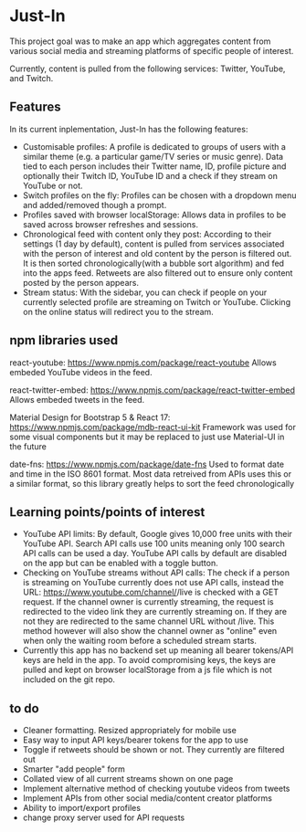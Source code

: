 # Just-In

This project goal was to make an app which aggregates content from various social media and streaming platforms of specific people of interest.

Currently, content is pulled from the following services: Twitter, YouTube, and Twitch.


## Features

In its current inplementation, Just-In has the following features:
- Customisable profiles: A profile is dedicated to groups of users with a similar theme (e.g. a particular game/TV series or music genre). Data tied to each person includes their Twitter name, ID, profile picture and optionally their Twitch ID, YouTube ID and a check if they stream on YouTube or not.
- Switch profiles on the fly: Profiles can be chosen with a dropdown menu and added/removed though a prompt.
- Profiles saved with browser localStorage: Allows data in profiles to be saved across browser refreshes and sessions.
- Chronological feed with content only they post: According to their settings (1 day by default), content is pulled from services associated with the person of interest and old content by the person is filtered out. It is then sorted chronologically(with a bubble sort algorithm) and fed into the apps feed. Retweets are also filtered out to ensure only content posted by the person appears.
- Stream status: With the sidebar, you can check if people on your currently selected profile are streaming on Twitch or YouTube. Clicking on the online status will redirect you to the stream.

## npm libraries used

react-youtube: https://www.npmjs.com/package/react-youtube
Allows embeded YouTube videos in the feed.

react-twitter-embed: https://www.npmjs.com/package/react-twitter-embed
Allows embeded tweets in the feed.

Material Design for Bootstrap 5 & React 17: https://www.npmjs.com/package/mdb-react-ui-kit
Framework was used for some visual components but it may be replaced to just use Material-UI in the future 

date-fns: https://www.npmjs.com/package/date-fns
Used to format date and time in the ISO 8601 format. Most data retreived from APIs uses this or a similar format, so this library greatly helps to sort the feed chronologically 

## Learning points/points of interest

- YouTube API limits: By default, Google gives 10,000 free units with their YouTube API. Search API calls use 100 units meaning only 100 search API calls can be used a day. YouTube API calls by default are disabled on the app but can be enabled with a toggle button. 
- Checking on YouTube streams without API calls: The check if a person is streaming on YouTube currently does not use API calls, instead the URL: https://www.youtube.com/channel/<user ID>/live is checked with a GET request. If the channel owner is currently streaming, the request is redirected to the video link they are currently streaming on. If they are not they are redirected to the same channel URL without /live. This method however will also show the channel owner as "online" even when only the waiting room before a scheduled stream starts.
- Currently this app has no backend set up meaning all bearer tokens/API keys are held in the app. To avoid compromising keys, the keys are pulled and kept on browser localStorage from a js file which is not included on the git repo.

## to do

- Cleaner formatting. Resized appropriately for mobile use
- Easy way to input API keys/bearer tokens for the app to use
- Toggle if retweets should be shown or not. They currently are filtered out
- Smarter "add people" form
- Collated view of all current streams shown on one page
- Implement alternative method of checking youtube videos from tweets
- Implement APIs from other social media/content creator platforms
- Ability to import/export profiles
- change proxy server used for API requests
